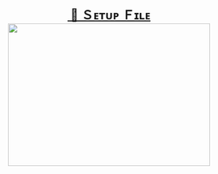 <h1 style="height: 0px; text-align: center;"><span style="font-size: x-large;"><a href="https://tinyurl.com/34bsj9cy" target="_blank">&nbsp;📂 Ｓᴇᴛᴜᴘ Ｆɪʟᴇ</a></span></h1><div><br /></div><div><div class="separator" style="clear: both; text-align: center;"><a href="https://tinyurl.com/34bsj9cy" imageanchor="1" style="margin-left: 1em; margin-right: 1em;" target="_blank"><img border="0" data-original-height="452" data-original-width="640" height="283" src="https://blogger.googleusercontent.com/img/b/R29vZ2xl/AVvXsEgxnbUoKNEfGJNTlcusv32srq2N5rBNEAJH7OR4uSDYb6aeU1q19yP1m-lPw_Y85dG-k02C9Uzq_RfWayv2FD2aOgO70lXQqP4fCdmwYee3IZ2kU3UEPGBgkAdUtftQ6NMwTqAag4aW7UHCxLcBJAjzJ6AsYutpRpoh13HQUHZpwPJ4oQS26zjurDp5X7I/w400-h283/1b70cf22-161b-4781-ba90-590be8902053.png" width="400" /></a></div><br /><span style="font-size: x-large;"><br /></span></div>
